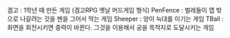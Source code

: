 겜고 : 1학년 때 만든 게임 (겜고RPG 옛날 머드게임 형식)
PenFence : 벌레들이 맵 밖으로 나갈려는 것을 펜을 그어서 막는 게임
Sheeper : 양이 늑대를 이기는 게임
TBall : 화면을 회전시키면 중력이 바뀐다. 그것을 이용해서 공을 목적지로 도달시키는 게임

